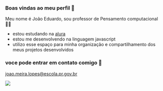 ### Boas vindas ao meu perfil 💙

Meu nome é João Eduardo, sou professor de Pensamento computacional 👨‍🏫

- estou estudando na [alura](https://www.alura.com.br)
- estou me desenvolvendo na linguagem javascript 
- utilizo esse espaço para minha organização e compartilhamento dos meus projetos desenvolvidos 
  
### voce pode entrar em contato comigo 📧

joao.meira.lopes@escola.pr.gov.br


![](https://media.tenor.com/vFuP2GAzE0QAAAAC/phones-technology.gif)



